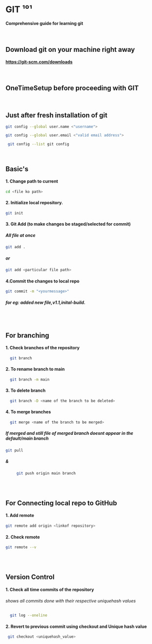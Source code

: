 
<!--
   ```sh
   
   ``` -->
   # GIT ¹⁰¹
   #### Comprehensive guide for learning git 
   <br> 

  ## Download git on your machine right away
  #### https://git-scm.com/downloads
   <br> 
   
   ## OneTimeSetup before proceeding with GIT 
   <br>
   
## Just after fresh installation of git


```sh
git config --global user.name <"username">
```

```sh 
git config --global user.email <"valid email address">
```
```sh
 git config --list git config
```
<br>

## Basic's
#### 1. Change path to current  
```sh
cd <file ko path>
```
#### 2. Initialize local repository.
```sh
git init
 ```

#### 3. Git Add (to make changes be staged/selected for commit)
##### All file at once
```sh
git add . 
```
##### or

```sh
git add <particular file path>
```
#### 4.Commit the changes to local repo
```sh
git commit -m "<yourmessage>"
```
#####  for eg: added new file,v1.1,inital-build.
<br>
<br>



## For branching 
#### 1. Check branches of the repository
```sh
  git branch 
  ```

#### 2. To rename branch to main
```sh
  git branch -m main 
  ```

#### 3. To delete branch 
```sh
  git branch -D <name of the branch to be deleted> 
```

#### 4. To merge branches 
```sh
  git merge <name of the branch to be merged> 
```
 
##### If merged and still file of merged branch doesnt appear in the default/main branch
```sh
git pull  
```

##### &
```sh
     git push origin main branch
```
<br>
<br> 

## For Connecting local repo to GitHub
#### 1. Add remote 
```sh
git remote add origin <linkof repository>
```

 #### 2. Check remote 
```sh
git remote --v
```
<br>
<br>


## Version Control
#### 1. Check all time commits of the repository 
###### shows all commits done with their respective uniquehash values
```sh
  git log --oneline
  ```

#### 2. Revert to previous commit using checkout and Unique hash value
```sh
 git checkout <uniquehash_value>
  ```


